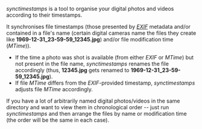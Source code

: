 _synctimestamps_ is a tool to organise your digital photos and videos according to their timestamps.

It synchronises file timestamps (those presented by _[EXIF](http://en.wikipedia.org/wiki/Exchangeable_image_file_format)_ metadata and/or contained in a file's name (certain digital cameras name the files they create like **1969-12-31\_23-59-59\_12345.jpg**) and/or file modification time (_MTime_)).

  * If the time a photo was shot is available (from either _EXIF_ or _MTime_) but not present in the file name, _synctimestamps_ renames the file accordingly (thus, **12345.jpg** gets renamed to **1969-12-31\_23-59-59\_12345.jpg**).
  * If file _MTime_ differs from the _EXIF_-provided timestamp, _synctimestamps_ adjusts file _MTime_ accordingly.

If you have a lot of arbitrarily named digital photos/videos in the same directory and want to view them in chronological order -- just run _synctimestamps_ and then arrange the files by name or modification time (the order will be the same in each case).